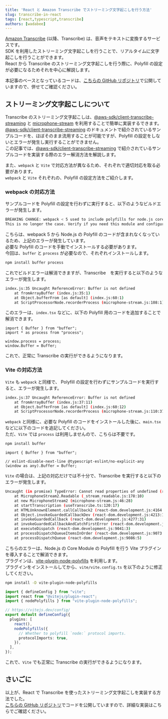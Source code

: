 ```yaml
---
title: 'React と Amazon Transcribe でストリーミング文字起こしを行う方法'
slug: transcribe-in-react
tags: [react,typescript,transcribe]
authors: [wadabee]
---
```


[Amazon Transcribe](https://aws.amazon.com/jp/transcribe/) (以降、Transcribe) は、音声をテキストに変換するサービスです。  
SDK を利用したストリーミング文字起こしを行うことで、リアルタイムに文字起こしを行うことができます。  
React から Transcribe のストリーミング文字起こしを行う際に、Polyfill の設定が必要になるためそれを中心に解説します。  

<!-- truncate -->

本記事のベースとなっているコードは、[こちらの GitHub リポジトリ](https://github.com/wadabee/react-transcribe)で公開していますので、併せてご確認ください。

## ストリーミング文字起こしについて
Transcribe のストリーミング文字起こしは、[@aws-sdk/client-transcribe-streaming](https://docs.aws.amazon.com/AWSJavaScriptSDK/v3/latest/clients/client-transcribe-streaming/) と [microphone-stream](https://github.com/microphone-stream/microphone-stream#readme) を利用することで簡単に実装するできます。  
[@aws-sdk/client-transcribe-streaming](https://docs.aws.amazon.com/AWSJavaScriptSDK/v3/latest/clients/client-transcribe-streaming/) のドキュメントで紹介されているサンプルコードを、ほぼそのまま流用することが可能ですが、Polyfill の設定をしないとエラーが発生し実行することができません。  
この記事では、[@aws-sdk/client-transcribe-streaming](https://docs.aws.amazon.com/AWSJavaScriptSDK/v3/latest/clients/client-transcribe-streaming/) で紹介されているサンプルコードを実装する際のエラー解消方法を解説します。  

また、`webpack` と `Vite` で対応方法が異なるため、それぞれで適切対応を取る必要があります。  
`webpack` と `Vite` それぞれの、Polyfill の設定方法をご紹介します。  

### webpack の対応方法
サンプルコードを Polyfill の設定を行わずに実行すると、以下のようなビルドエラーが発生します。  

```bash
BREAKING CHANGE: webpack < 5 used to include polyfills for node.js core modules by default.
This is no longer the case. Verify if you need this module and configure a polyfill for it.
```

こちらは、webpack 5 から Node.js の Polyfill のコードが含まれなくなっているため、上記のエラーが発生しています。  
必要な Polyfill のコードを手動でインストールする必要があります。  
今回は、`buffer` と `process` が必要なので、それぞれインストールします。  

```bash
npm install buffer process
```

これでビルドエラーは解消できますが、Transcribe　を実行すると以下のようなエラーが発生します。  

```bash
index.js:35 Uncaught ReferenceError: Buffer is not defined
    at fromArrayBuffer (index.js:35:1)
    at Object.bufferFrom [as default] (index.js:60:1)
    at ScriptProcessorNode.recorderProcess (microphone-stream.js:108:1)
```

このエラーは、`index.tsx` などに、以下の Polyfill 用のコードを追加することで解消できます。

```tsx
import { Buffer } from "buffer";
import * as process from "process";

window.process = process;
window.Buffer = Buffer;
```

これで、正常に Transcribe の実行ができるようになります。

### Vite の対応方法

`Vite` も `webpack` と同様で、 Polyfill の設定を行わずにサンプルコードを実行すると、エラーが発生します。  

```bash
index.js:37 Uncaught ReferenceError: Buffer is not defined
    at fromArrayBuffer (index.js:37:11)
    at Object.bufferFrom [as default] (index.js:60:12)
    at ScriptProcessorNode.recorderProcess (microphone-stream.js:110:37)
```

`webpack` と同様に、必要な Polyfill のコードをインストールした後に、`main.tsx` などに以下のコードを追記してください。  
ただ、`Vite` では `process` は利用しませんので、こちらは不要です。  

```bash
npm install buffer
```

```tsx
import { Buffer } from "buffer";

// eslint-disable-next-line @typescript-eslint/no-explicit-any
(window as any).Buffer = Buffer;
```

`Vite` の場合は、上記の対応だけでは不十分で、Transcribe を実行すると以下のエラーが発生します。  

```bash
Uncaught (in promise) TypeError: Cannot read properties of undefined (reading 'call')
    at MicrophoneStream2.Readable (_stream_readable.js:178:10)
    at new MicrophoneStream2 (microphone-stream.js:46:28)
    at startTranscription (useTranscribe.ts:120:17)
    at HTMLUnknownElement.callCallback2 (react-dom.development.js:4164:14)
    at Object.invokeGuardedCallbackDev (react-dom.development.js:4213:16)
    at invokeGuardedCallback (react-dom.development.js:4277:31)
    at invokeGuardedCallbackAndCatchFirstError (react-dom.development.js:4291:25)
    at executeDispatch (react-dom.development.js:9041:3)
    at processDispatchQueueItemsInOrder (react-dom.development.js:9073:7)
    at processDispatchQueue (react-dom.development.js:9086:5)
```

こちらのエラーは、Node.js の Core Module の Polyfill を行う Vite プラグインを導入することで解消できます。  
プラグインは、[vite-plugin-node-polyfills](<https://github.com/davidmyersdev/vite-plugin-node-polyfills>) を利用します。  
プラグインをインストールしてから、`vite/vite.config.ts` を以下のように修正してください。

```bash
npm install -D vite-plugin-node-polyfills
```

```typescript
import { defineConfig } from "vite";
import react from "@vitejs/plugin-react";
import { nodePolyfills } from "vite-plugin-node-polyfills";

// https://vitejs.dev/config/
export default defineConfig({
  plugins: [
    react(),
    nodePolyfills({
      // Whether to polyfill `node:` protocol imports.
      protocolImports: true,
    }),
  ],
});
```

これで、`Vite` でも正常に Transcribe の実行ができるようになります。

## さいごに
以上が、React で Transcribe を使ったストリーミング文字起こしを実装する方法でした。  
[こちらの GitHub リポジトリ](https://github.com/wadabee/react-transcribe)でコードを公開していますので、詳細な実装はこちらでご確認ください。
